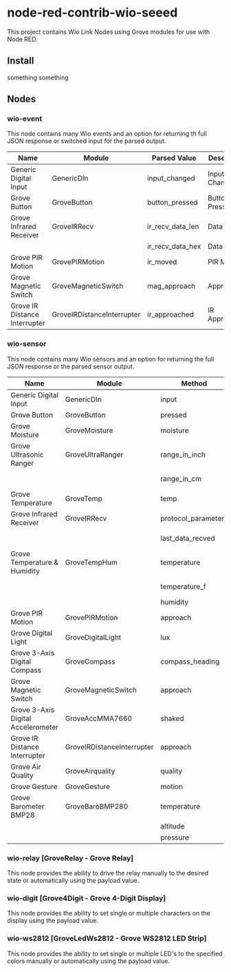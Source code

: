 # node-red-contrib-wio-seeed
This project contains Wio Link Nodes using Grove modules for use with Node RED.

## Install
something something

## Nodes

### wio-event
This node contains many Wio events and an option for returning th full JSON response or switched input for the parsed output.

| Name | Module | Parsed Value | Description |
| --- | --- | --- | --- |
| Generic Digital Input | GenericDIn | input_changed | Input Changed |
| Grove Button | GroveButton | button_pressed | Button Pressed |
| Grove Infrared Receiver | GroveIRRecv | ir_recv_data_len | Data Length |
| | | ir_recv_data_hex | Data Hex |
| Grove PIR Motion | GrovePIRMotion | ir_moved | PIR Motion |
| Grove Magnetic Switch | GroveMagneticSwitch | mag_approach | Approach |
| Grove IR Distance Interrupter | GroveIRDistanceInterrupter | ir_approached | IR Approached |


### wio-sensor
This node contains many Wio sensors and an option for returning the full JSON response or the parsed sensor output.

| Name | Module | Method | Parsed Value | Description |
| --- | --- | --- | --- | --- |
| Generic Digital Input | GenericDIn | input | input | Input |
| Grove Button | GroveButton | pressed | pressed | Pressed |
| Grove Moisture | GroveMoisture | moisture | moisture | Moisture |
| Grove Ultrasonic Ranger | GroveUltraRanger | range_in_inch | range_inch | Inches Range |
| | | range_in_cm | range_cm | Centimeters Range |
| Grove Temperature | GroveTemp | temp | temperature | Celsius Temperature |
| Grove Infrared Receiver | GroveIRRecv | protocol_parameters | | Protocol Parameters |
| | | last_data_recved | last_data_recved | Last Data Received |
|  Grove Temperature & Humidity | GroveTempHum | temperature | celsius_degree | Celsius Temperature |
| | | temperature_f | fahrenheit_degree | Fahrenheit Temperature |
| | | humidity | humidity | Humidity |
| Grove PIR Motion | GrovePIRMotion | approach | approach | Approach |
| Grove Digital Light | GroveDigitalLight | lux | lux | Lux |
| Grove 3-Axis Digital Compass | GroveCompass | compass_heading | heading_deg | Heading |
| Grove Magnetic Switch | GroveMagneticSwitch | approach | mag_approach | Approach |
| Grove 3-Axis Digital Accelerometer | GroveAccMMA7660 | shaked | shaked | Shaked |
| Grove IR Distance Interrupter | GroveIRDistanceInterrupter | approach | approach | Approach |
| Grove Air Quality | GroveAirquality | quality | quality | Quality |
| Grove Gesture | GroveGesture | motion | motion | Motion |
| Grove Barometer BMP28 | GroveBaroBMP280 | temperature | temperature | Celsius Temperature |
| | | altitude | altitude | Altitude |
| | | pressure | pressure | Pressure |

### wio-relay [GroveRelay - Grove Relay]
This node provides the ability to drive the relay manually to the desired state or automatically using the payload value.

### wio-digit [Grove4Digit - Grove 4-Digit Display]
This node provides the ability to set single or multiple characters on the display using the payload value.

### wio-ws2812 [GroveLedWs2812 - Grove WS2812 LED Strip]
This node provides the ability to set single or multiple LED's to the specified colors manually or automatically using the payload value.
